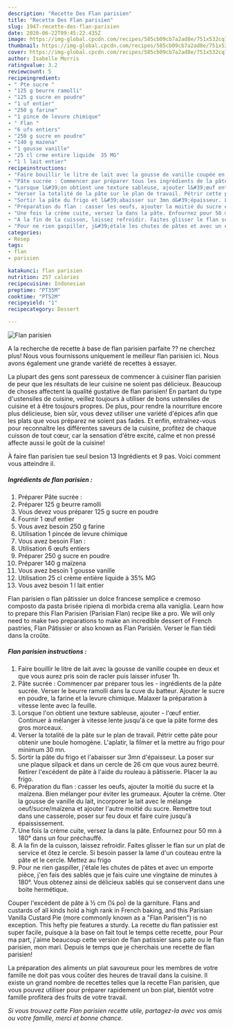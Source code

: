```yaml
---
description: "Recette Des Flan parisien"
title: "Recette Des Flan parisien"
slug: 1947-recette-des-flan-parisien
date: 2020-06-22T09:45:22.435Z
image: https://img-global.cpcdn.com/recipes/585cb09cb7a2ad8e/751x532cq70/flan-parisien-photo-principale-de-la-recette.jpg
thumbnail: https://img-global.cpcdn.com/recipes/585cb09cb7a2ad8e/751x532cq70/flan-parisien-photo-principale-de-la-recette.jpg
cover: https://img-global.cpcdn.com/recipes/585cb09cb7a2ad8e/751x532cq70/flan-parisien-photo-principale-de-la-recette.jpg
author: Isabelle Morris
ratingvalue: 3.2
reviewcount: 5
recipeingredient:
- " Pte sucre "
- "125 g beurre ramolli"
- "125 g sucre en poudre"
- "1 uf entier"
- "250 g farine"
- "1 pince de levure chimique"
- " Flan "
- "6 ufs entiers"
- "250 g sucre en poudre"
- "140 g mazena"
- "1 gousse vanille"
- "25 cl crme entire liquide  35 MG"
- "1 l lait entier"
recipeinstructions:
- "Faire bouillir le litre de lait avec la gousse de vanille coupée en deux et que vous aurez pris soin de racler puis laisser infuser 1h."
- "Pâte sucrée : Commencer par préparer tous les ingrédients de la pâte sucrée. Verser le beurre ramolli dans la cuve du batteur. Ajouter le sucre en poudre, la farine et la levure chimique. Malaxer la préparation à vitesse lente avec la feuille."
- "Lorsque l&#39;on obtient une texture sableuse, ajouter l&#39;œuf entier. Continuer à mélanger à vitesse lente jusqu&#39;à ce que la pâte forme des gros morceaux."
- "Verser la totalité de la pâte sur le plan de travail. Pétrir cette pâte pour obtenir une boule homogène. L&#39;aplatir, la filmer et la mettre au frigo pour minimum 30 mn."
- "Sortir la pâte du frigo et l&#39;abaisser sur 3mn d&#39;épaisseur. La poser sur une plaque silpack et dans un cercle de 26 cm que vous aurez beurré. Retirer l&#39;excédent de pâte à l&#39;aide du rouleau à pâtisserie. Placer la au frigo."
- "Préparation du flan : casser les oeufs, ajouter la moitié du sucre et la maïzena. Bien mélanger pour éviter les grumeaux. Ajouter la crème. Oter la gousse de vanille du lait, incorporer le lait avec le mélange oeuf/sucre/maïzena et ajouter l&#39;autre moitié du sucre. Remettre tout dans une casserole, poser sur feu doux et faire cuire jusqu&#39;à épaississement."
- "Une fois la crème cuite, versez la dans la pâte. Enfournez pour 50 mn à 180° dans un four préchauffé."
- "A la fin de la cuisson, laissez refroidir. Faites glisser le flan sur un plat de service et ôtez le cercle. Si besoin passer la lame d&#39;un couteau entre la pâte et le cercle. Mettez au frigo"
- "Pour ne rien gaspiller, j&#39;étale les chutes de pâtes et avec un emporte pièce, j&#39;en fais des sablés que je fais cuire une vingtaine de minutes à 180°. Vous obtenez ainsi de délicieux sablés qui se conservent dans une boite hermétique."
categories:
- Resep
tags:
- flan
- parisien

katakunci: flan parisien 
nutrition: 257 calories
recipecuisine: Indonesian
preptime: "PT35M"
cooktime: "PT52M"
recipeyield: "1"
recipecategory: Dessert

---
```



![Flan parisien](https://img-global.cpcdn.com/recipes/585cb09cb7a2ad8e/751x532cq70/flan-parisien-photo-principale-de-la-recette.jpg)

A la recherche de recette à base de flan parisien parfaite ?? ne cherchez plus! Nous vous fournissons uniquement le meilleur flan parisien ici. Nous avons également une grande variété de recettes à essayer.

La plupart des gens sont paresseux de commencer à cuisiner flan parisien de peur que les résultats de leur cuisine ne soient pas délicieux. Beaucoup de choses affectent la qualité gustative de flan parisien! En partant du type d'ustensiles de cuisine, veillez toujours à utiliser de bons ustensiles de cuisine et à être toujours propres. De plus, pour rendre la nourriture encore plus délicieuse, bien sûr, vous devez utiliser une variété d'épices afin que les plats que vous préparez ne soient pas fades. Et enfin, entraînez-vous pour reconnaître les différentes saveurs de la cuisine, profitez de chaque cuisson de tout cœur, car la sensation d'être excité, calme et non pressé affecte aussi le goût de la cuisine!

<!--inarticleads1-->

À faire flan parisien tue seul besion 13 Ingrédients et 9 pas. Voici comment vous atteindre il.

##### Ingrédients de flan parisien :

1. Préparer  Pâte sucrée :
1. Préparer 125 g beurre ramolli
1. Vous devez vous préparer 125 g sucre en poudre
1. Fournir 1 œuf entier
1. Vous avez besoin 250 g farine
1. Utilisation 1 pincée de levure chimique
1. Vous avez besoin  Flan :
1. Utilisation 6 œufs entiers
1. Préparer 250 g sucre en poudre
1. Préparer 140 g maïzena
1. Vous avez besoin 1 gousse vanille
1. Utilisation 25 cl crème entière liquide à 35% MG
1. Vous avez besoin 1 l lait entier


Flan parisien o flan pâtissier un dolce francese semplice e cremoso composto da pasta brisée ripiena di morbida crema alla vaniglia. Learn how to prepare this Flan Parisien (Parisian Flan) recipe like a pro. We will only need to make two preparations to make an incredible dessert of French pastries, Flan Pâtissier or also known as Flan Parisién. Verser le flan tiédi dans la croûte. 

<!--inarticleads2-->

##### Flan parisien instructions :

1. Faire bouillir le litre de lait avec la gousse de vanille coupée en deux et que vous aurez pris soin de racler puis laisser infuser 1h.
1. Pâte sucrée : Commencer par préparer tous les - ingrédients de la pâte sucrée. Verser le beurre ramolli dans la cuve du batteur. Ajouter le sucre en poudre, la farine et la levure chimique. Malaxer la préparation à vitesse lente avec la feuille.
1. Lorsque l&#39;on obtient une texture sableuse, ajouter - l&#39;œuf entier. Continuer à mélanger à vitesse lente jusqu&#39;à ce que la pâte forme des gros morceaux.
1. Verser la totalité de la pâte sur le plan de travail. Pétrir cette pâte pour obtenir une boule homogène. L&#39;aplatir, la filmer et la mettre au frigo pour minimum 30 mn.
1. Sortir la pâte du frigo et l&#39;abaisser sur 3mn d&#39;épaisseur. La poser sur une plaque silpack et dans un cercle de 26 cm que vous aurez beurré. Retirer l&#39;excédent de pâte à l&#39;aide du rouleau à pâtisserie. Placer la au frigo.
1. Préparation du flan : casser les oeufs, ajouter la moitié du sucre et la maïzena. Bien mélanger pour éviter les grumeaux. Ajouter la crème. Oter la gousse de vanille du lait, incorporer le lait avec le mélange oeuf/sucre/maïzena et ajouter l&#39;autre moitié du sucre. Remettre tout dans une casserole, poser sur feu doux et faire cuire jusqu&#39;à épaississement.
1. Une fois la crème cuite, versez la dans la pâte. Enfournez pour 50 mn à 180° dans un four préchauffé.
1. A la fin de la cuisson, laissez refroidir. Faites glisser le flan sur un plat de service et ôtez le cercle. Si besoin passer la lame d&#39;un couteau entre la pâte et le cercle. Mettez au frigo
1. Pour ne rien gaspiller, j&#39;étale les chutes de pâtes et avec un emporte pièce, j&#39;en fais des sablés que je fais cuire une vingtaine de minutes à 180°. Vous obtenez ainsi de délicieux sablés qui se conservent dans une boite hermétique.


Couper l&#39;excédent de pâte à ½ cm (¼ po) de la garniture. Flans and custards of all kinds hold a high rank in French baking, and this Parisian Vanilla Custard Pie (more commonly known as a &#34;Flan Parisien&#34;) is no exception. This hefty pie features a sturdy. La recette du flan patissier est super facile, puisque à la base on fait tout le temps cette recette, pour Pour ma part, j&#39;aime beaucoup cette version de flan patissier sans pate ou le flan parisien, mon mari. Depuis le temps que je cherchais une recette de flan parisien! 

<!--inarticleads1-->

<p>
La préparation des aliments un plat savoureux pour les membres de votre famille ne doit pas vous coûter des heures de travail dans la cuisine. Il existe un grand nombre de recettes telles que la recette Flan parisien, que vous pouvez utiliser pour préparer rapidement un bon plat, bientôt votre famille profitera des fruits de votre travail.
</p>

<p>
<i>Si vous trouvez cette Flan parisien recette utile, partagez-la avec vos amis ou votre famille, merci et bonne chance.</i>
</p>

